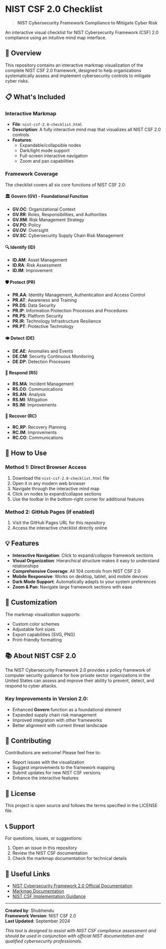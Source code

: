 # NIST CSF 2.0 Checklist

> **NIST Cybersecurity Framework Compliance to Mitigate Cyber Risk**

An interactive visual checklist for NIST Cybersecurity Framework (CSF) 2.0 compliance using an intuitive mind map interface.

## 🎯 Overview

This repository contains an interactive markmap visualization of the complete NIST CSF 2.0 framework, designed to help organizations systematically assess and implement cybersecurity controls to mitigate cyber risks.

## 📋 What's Included

### Interactive Markmap
- **File**: `nist-csf-2.0-checklist.html`
- **Description**: A fully interactive mind map that visualizes all NIST CSF 2.0 controls
- **Features**:
  - Expandable/collapsible nodes
  - Dark/light mode support
  - Full-screen interactive navigation
  - Zoom and pan capabilities

### Framework Coverage

The checklist covers all six core functions of NIST CSF 2.0:

#### 🏛️ **Govern (GV)** - Foundational Function
- **GV.OC**: Organizational Context
- **GV.RR**: Roles, Responsibilities, and Authorities
- **GV.RM**: Risk Management Strategy
- **GV.PO**: Policy
- **GV.OV**: Oversight
- **GV.SC**: Cybersecurity Supply Chain Risk Management

#### 🔍 **Identify (ID)**
- **ID.AM**: Asset Management
- **ID.RA**: Risk Assessment
- **ID.IM**: Improvement

#### 🛡️ **Protect (PR)**
- **PR.AA**: Identity Management, Authentication and Access Control
- **PR.AT**: Awareness and Training
- **PR.DS**: Data Security
- **PR.IP**: Information Protection Processes and Procedures
- **PR.PS**: Platform Security
- **PR.IR**: Technology Infrastructure Resilience
- **PR.PT**: Protective Technology

#### 👁️ **Detect (DE)**
- **DE.AE**: Anomalies and Events
- **DE.CM**: Security Continuous Monitoring
- **DE.DP**: Detection Processes

#### 🚨 **Respond (RS)**
- **RS.MA**: Incident Management
- **RS.CO**: Communications
- **RS.AN**: Analysis
- **RS.MI**: Mitigation
- **RS.IM**: Improvements

#### 🔄 **Recover (RC)**
- **RC.RP**: Recovery Planning
- **RC.IM**: Improvements
- **RC.CO**: Communications

## 🚀 How to Use

### Method 1: Direct Browser Access
1. Download the `nist-csf-2.0-checklist.html` file
2. Open it in any modern web browser
3. Navigate through the interactive mind map
4. Click on nodes to expand/collapse sections
5. Use the toolbar in the bottom-right corner for additional features

### Method 2: GitHub Pages (if enabled)
1. Visit the GitHub Pages URL for this repository
2. Access the interactive checklist directly online

## 💡 Features

- **Interactive Navigation**: Click to expand/collapse framework sections
- **Visual Organization**: Hierarchical structure makes it easy to understand relationships
- **Comprehensive Coverage**: All 104 controls from NIST CSF 2.0
- **Mobile Responsive**: Works on desktop, tablet, and mobile devices
- **Dark Mode Support**: Automatically adapts to your system preferences
- **Zoom & Pan**: Navigate large framework sections with ease

## 🎨 Customization

The markmap visualization supports:
- Custom color schemes
- Adjustable font sizes
- Export capabilities (SVG, PNG)
- Print-friendly formatting

## 📚 About NIST CSF 2.0

The NIST Cybersecurity Framework 2.0 provides a policy framework of computer security guidance for how private sector organizations in the United States can assess and improve their ability to prevent, detect, and respond to cyber attacks.

### Key Improvements in Version 2.0:
- Enhanced **Govern** function as a foundational element
- Expanded supply chain risk management
- Improved integration with other frameworks
- Better alignment with current threat landscape

## 🤝 Contributing

Contributions are welcome! Please feel free to:
- Report issues with the visualization
- Suggest improvements to the framework mapping
- Submit updates for new NIST CSF versions
- Enhance the interactive features

## 📄 License

This project is open source and follows the terms specified in the LICENSE file.

## 📞 Support

For questions, issues, or suggestions:
1. Open an issue in this repository
2. Review the NIST CSF documentation
3. Check the markmap documentation for technical details

## 🔗 Useful Links

- [NIST Cybersecurity Framework 2.0 Official Documentation](https://www.nist.gov/cyberframework)
- [Markmap Documentation](https://markmap.js.org/)
- [NIST CSF Implementation Guidance](https://www.nist.gov/cyberframework/implementation-guidance)

---

**Created by**: Shubhendu  
**Framework Version**: NIST CSF 2.0  
**Last Updated**: September 2024  

*This tool is designed to assist with NIST CSF compliance assessment and should be used in conjunction with official NIST documentation and qualified cybersecurity professionals.*